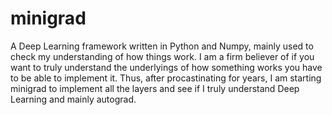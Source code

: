 # minigrad

A Deep Learning framework written in Python and Numpy, mainly used to check my understanding of how things work. I am a firm believer of if you want to truly understand the underlyings of how something works you have to be able to implement it. Thus, after procastinating for years, I am starting minigrad to implement all the layers and see if I truly understand Deep Learning and mainly autograd.